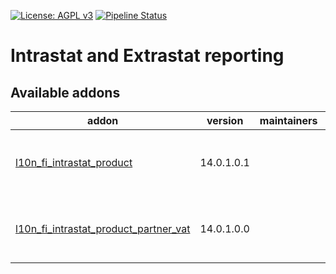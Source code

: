 [![License: AGPL v3](https://img.shields.io/badge/License-AGPL%20v3-blue.svg)](https://www.gnu.org/licenses/agpl-3.0)
[![Pipeline Status](https://gitlab.com/tawasta/odoo/intrastat-extrastat/badges/14.0-dev/pipeline.svg)](https://gitlab.com/tawasta/odoo/intrastat-extrastat/-/pipelines/)

Intrastat and Extrastat reporting
=================================

[//]: # (addons)

Available addons
----------------
addon | version | maintainers | summary
--- | --- | --- | ---
[l10n_fi_intrastat_product](l10n_fi_intrastat_product/) | 14.0.1.0.1 |  | Finnish Intrastat report for Customs (Tulli)
[l10n_fi_intrastat_product_partner_vat](l10n_fi_intrastat_product_partner_vat/) | 14.0.1.0.0 |  | Intrastat Product - Vendor VAT number

[//]: # (end addons)
